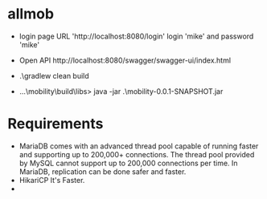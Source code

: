 # allmob

- login page URL 'http://localhost:8080/login' 
 login 'mike' and password 'mike' 

- Open API     http://localhost:8080/swagger/swagger-ui/index.html 
- .\gradlew clean build
- ...\mobility\build\libs> java -jar .\mobility-0.0.1-SNAPSHOT.jar



# Requirements

- MariaDB comes with an advanced thread pool capable of running faster and supporting up to 200,000+ connections. 
The thread pool provided by MySQL cannot support up to 200,000 connections per time. In MariaDB, 
replication can be done safer and faster.
- HikariCP It's Faster.
- 